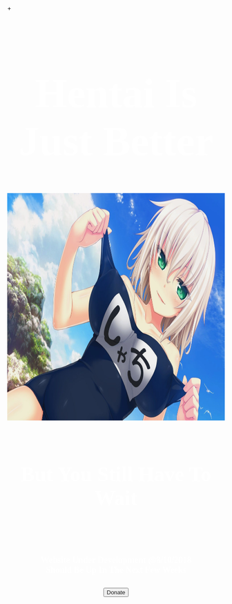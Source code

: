 +<!DOCTYPE html>
<html>

<head>

<title>Better Hentai</title>

<link rel="shortcut icon" href="images/favicon2.png" type="image/ico" />

<center>


<font size="10" color="white" face="verdana">

<h1>Hentai Is Just Better</h1>

</font>


</center>



<center>

<img src="images/teaser.jpg" alt="you will just have to wait" style="width:722px;height:527.5px;">
</center>

<center>

<font size="5" color="white" face="verdana">
<br>
<h1> But You Still Have To Wait</h1>

</font>

<font size="1" color="white" face="verdana">

<br>
<br>
<h1> Website Under Development @8/10/2018<br>Should Be Up In The Next Few Weeks
</h1>
</center>
</font>
<br>
<center>
<button><a href="https://www.paypal.me/BestHentai" style="text-decoration: none;">Donate</a></button>
</center>
<style>
 
body {
    background-color: #0000FF;
}

button {
background-color: white;
 border: none;
 font-size: 26px;
   font-weight: bold;
  
 }


</style>
</head>
</html>